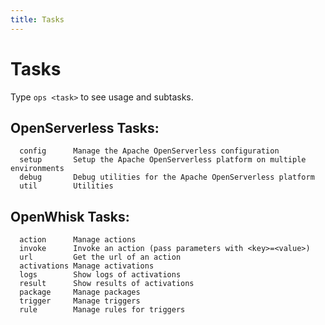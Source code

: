 ```yaml
---
title: Tasks
---
```


# Tasks

Type `ops <task>` to see usage and subtasks.

## OpenServerless Tasks:

```
  config      Manage the Apache OpenServerless configuration
  setup       Setup the Apache OpenServerless platform on multiple environments
  debug       Debug utilities for the Apache OpenServerless platform
  util        Utilities
```

## OpenWhisk Tasks:

```text
  action      Manage actions
  invoke      Invoke an action (pass parameters with <key>=<value>)
  url         Get the url of an action
  activations Manage activations
  logs        Show logs of activations
  result      Show results of activations
  package     Manage packages
  trigger     Manage triggers
  rule        Manage rules for triggers
```
